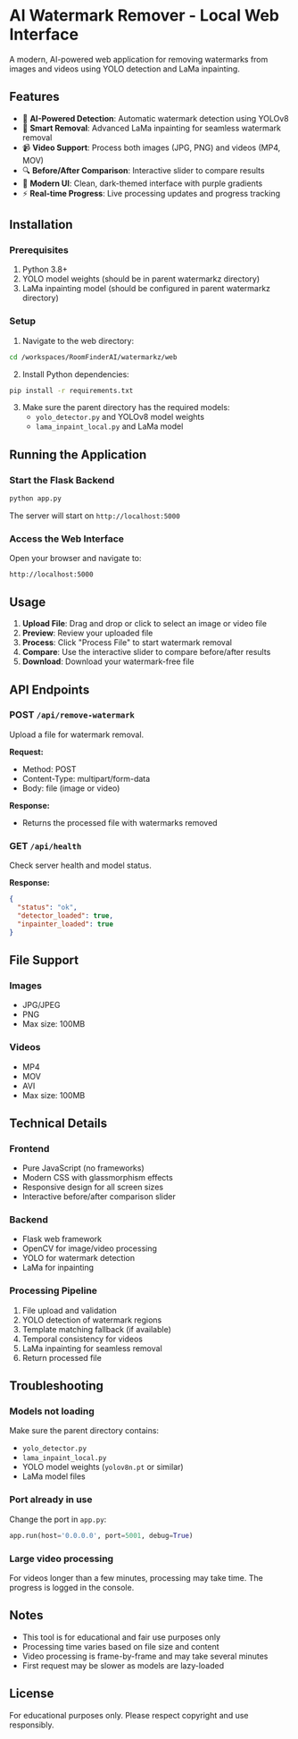 # AI Watermark Remover - Local Web Interface

A modern, AI-powered web application for removing watermarks from images and videos using YOLO detection and LaMa inpainting.

## Features

- 🎯 **AI-Powered Detection**: Automatic watermark detection using YOLOv8
- 🎨 **Smart Removal**: Advanced LaMa inpainting for seamless watermark removal
- 📹 **Video Support**: Process both images (JPG, PNG) and videos (MP4, MOV)
- 🔍 **Before/After Comparison**: Interactive slider to compare results
- 💅 **Modern UI**: Clean, dark-themed interface with purple gradients
- ⚡ **Real-time Progress**: Live processing updates and progress tracking

## Installation

### Prerequisites

1. Python 3.8+
2. YOLO model weights (should be in parent watermarkz directory)
3. LaMa inpainting model (should be configured in parent watermarkz directory)

### Setup

1. Navigate to the web directory:
```bash
cd /workspaces/RoomFinderAI/watermarkz/web
```

2. Install Python dependencies:
```bash
pip install -r requirements.txt
```

3. Make sure the parent directory has the required models:
   - `yolo_detector.py` and YOLOv8 model weights
   - `lama_inpaint_local.py` and LaMa model

## Running the Application

### Start the Flask Backend

```bash
python app.py
```

The server will start on `http://localhost:5000`

### Access the Web Interface

Open your browser and navigate to:
```
http://localhost:5000
```

## Usage

1. **Upload File**: Drag and drop or click to select an image or video file
2. **Preview**: Review your uploaded file
3. **Process**: Click "Process File" to start watermark removal
4. **Compare**: Use the interactive slider to compare before/after results
5. **Download**: Download your watermark-free file

## API Endpoints

### POST `/api/remove-watermark`
Upload a file for watermark removal.

**Request:**
- Method: POST
- Content-Type: multipart/form-data
- Body: file (image or video)

**Response:**
- Returns the processed file with watermarks removed

### GET `/api/health`
Check server health and model status.

**Response:**
```json
{
  "status": "ok",
  "detector_loaded": true,
  "inpainter_loaded": true
}
```

## File Support

### Images
- JPG/JPEG
- PNG
- Max size: 100MB

### Videos
- MP4
- MOV
- AVI
- Max size: 100MB

## Technical Details

### Frontend
- Pure JavaScript (no frameworks)
- Modern CSS with glassmorphism effects
- Responsive design for all screen sizes
- Interactive before/after comparison slider

### Backend
- Flask web framework
- OpenCV for image/video processing
- YOLO for watermark detection
- LaMa for inpainting

### Processing Pipeline
1. File upload and validation
2. YOLO detection of watermark regions
3. Template matching fallback (if available)
4. Temporal consistency for videos
5. LaMa inpainting for seamless removal
6. Return processed file

## Troubleshooting

### Models not loading
Make sure the parent directory contains:
- `yolo_detector.py`
- `lama_inpaint_local.py`
- YOLO model weights (`yolov8n.pt` or similar)
- LaMa model files

### Port already in use
Change the port in `app.py`:
```python
app.run(host='0.0.0.0', port=5001, debug=True)
```

### Large video processing
For videos longer than a few minutes, processing may take time. The progress is logged in the console.

## Notes

- This tool is for educational and fair use purposes only
- Processing time varies based on file size and content
- Video processing is frame-by-frame and may take several minutes
- First request may be slower as models are lazy-loaded

## License

For educational purposes only. Please respect copyright and use responsibly.
